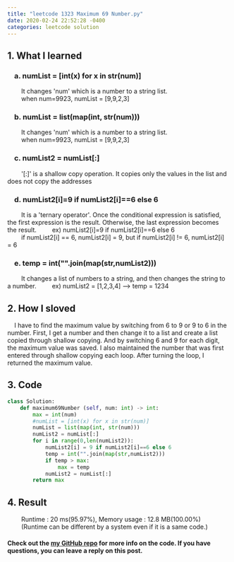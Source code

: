 ```yaml
---
title: "leetcode 1323 Maximum 69 Number.py"
date: 2020-02-24 22:52:28 -0400
categories: leetcode solution
---
```


## 1. What I learned
### &nbsp;&nbsp;&nbsp;&nbsp;a. numList = [int(x) for x in str(num)]  
&nbsp;&nbsp;&nbsp;&nbsp;&nbsp;&nbsp;&nbsp;&nbsp;It changes 'num' which is a number to a string list.  
&nbsp;&nbsp;&nbsp;&nbsp;&nbsp;&nbsp;&nbsp;&nbsp;when num=9923, numList = [9,9,2,3]

### &nbsp;&nbsp;&nbsp;&nbsp;b. numList = list(map(int, str(num))) 
&nbsp;&nbsp;&nbsp;&nbsp;&nbsp;&nbsp;&nbsp;&nbsp;It changes 'num' which is a number to a string list.  
&nbsp;&nbsp;&nbsp;&nbsp;&nbsp;&nbsp;&nbsp;&nbsp;when num=9923, numList = [9,9,2,3]

### &nbsp;&nbsp;&nbsp;&nbsp;c. numList2 = numList[:] 
&nbsp;&nbsp;&nbsp;&nbsp;&nbsp;&nbsp;&nbsp;&nbsp;'[:]' is a shallow copy operation. It copies only the values in the list and does not copy the addresses

### &nbsp;&nbsp;&nbsp;&nbsp;d. numList2[i]=9 if numList2[i]==6 else 6 
&nbsp;&nbsp;&nbsp;&nbsp;&nbsp;&nbsp;&nbsp;&nbsp;It is a 'ternary operator'. Once the conditional expression is satisfied, the first expression is the result. Otherwise, the last expression becomes the result.
&nbsp;&nbsp;&nbsp;&nbsp;&nbsp;&nbsp;&nbsp;&nbsp;ex) numList2[i]=9 if numList2[i]==6 else 6  
&nbsp;&nbsp;&nbsp;&nbsp;&nbsp;&nbsp;&nbsp;&nbsp;if numList2[i] == 6, numList2[i] = 9, but if numList2[i] != 6, numList2[i] = 6

### &nbsp;&nbsp;&nbsp;&nbsp;e. temp = int("".join(map(str,numList2))) 
&nbsp;&nbsp;&nbsp;&nbsp;&nbsp;&nbsp;&nbsp;&nbsp;It changes a list of numbers to a string, and then changes the string to a number.
&nbsp;&nbsp;&nbsp;&nbsp;&nbsp;&nbsp;&nbsp;&nbsp;ex) numList2 = [1,2,3,4] --> temp = 1234  

## 2. How I sloved
&nbsp;&nbsp;&nbsp;&nbsp;I have to find the maximum value by switching from 6 to 9 or 9 to 6 in the number. First, I get a number and then change it to a list and create a list copied through shallow copying. And by switching 6 and 9 for each digit, the maximum value was saved. I also maintained the number that was first entered through shallow copying each loop. After turning the loop, I returned the maximum value.

## 3. Code
```python
class Solution:
    def maximum69Number (self, num: int) -> int:
        max = int(num)
        #numList = [int(x) for x in str(num)]
        numList = list(map(int, str(num)))
        numList2 = numList[:]
        for i in range(0,len(numList2)):
            numList2[i] = 9 if numList2[i]==6 else 6
            temp = int("".join(map(str,numList2)))
            if temp > max:
                max = temp
            numList2 = numList[:]
        return max
```

## 4. Result
&nbsp;&nbsp;&nbsp;&nbsp;&nbsp;&nbsp;&nbsp;&nbsp;Runtime : 20 ms(95.97%), Memory usage : 12.8 MB(100.00%)  
&nbsp;&nbsp;&nbsp;&nbsp;&nbsp;&nbsp;&nbsp;&nbsp;(Runtime can be different by a system even if it is a same code.)

#### Check out the [my GitHub repo][hyuk-gh] for more info on the code. If you have questions, you can leave a reply on this post.

[hyuk-gh]:   https://github.com/dlgur1994/StudyAlgorithms/tree/master/leetcode
